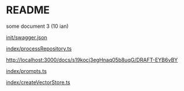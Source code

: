 # README

some document 3 (10 ian)

[init/swagger.json](init/swagger.json)&#x20;

[index/processRepository.ts](index/processRepository.ts)&#x20;

[http://localhost:3000/docs/s19kocj3egHnaq05b8uqG/DRAFT-EYB6vBY](http://localhost:3000/docs/s19kocj3egHnaq05b8uqG/DRAFT-EYB6vBY)

[index/prompts.ts](index/prompts.ts)&#x20;

[index/createVectorStore.ts](index/createVectorStore.ts)&#x20;
